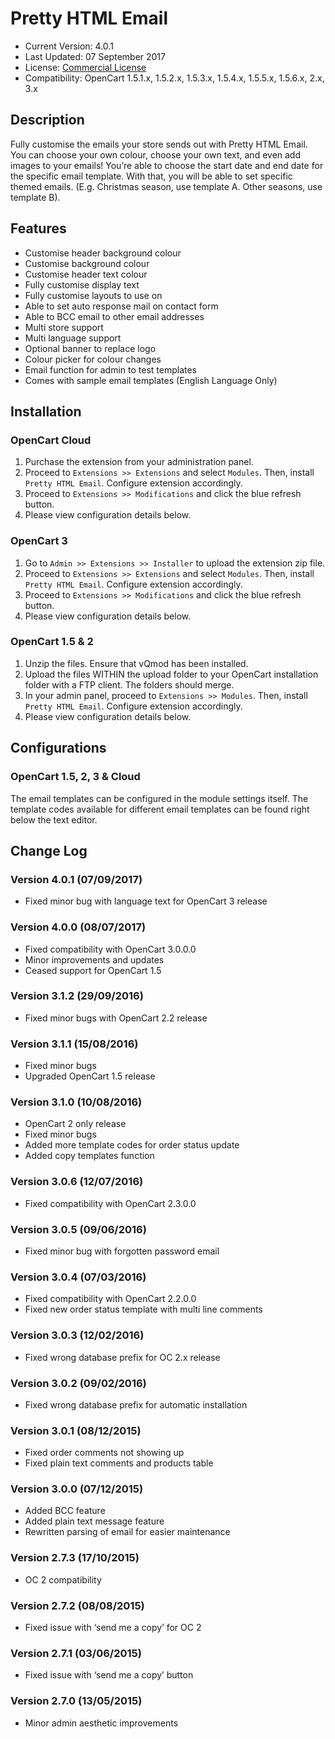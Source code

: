 # Pretty HTML Email

* Current Version: 4.0.1
* Last Updated: 07 September 2017
* License: [Commercial License][1]
* Compatibility: OpenCart 1.5.1.x, 1.5.2.x, 1.5.3.x, 1.5.4.x, 1.5.5.x, 1.5.6.x, 2.x, 3.x


[1]: https://www.marketinsg.com/usage-license

## Description

Fully customise the emails your store sends out with Pretty HTML Email. You can choose your own colour, choose your own text, and even add images to your emails! You’re able to choose the start date and end date for the specific email template. With that, you will be able to set specific themed emails. (E.g. Christmas season, use template A. Other seasons, use template B).

## Features

* Customise header background colour
* Customise background colour
* Customise header text colour
* Fully customise display text
* Fully customise layouts to use on
* Able to set auto response mail on contact form
* Able to BCC email to other email addresses
* Multi store support
* Multi language support
* Optional banner to replace logo
* Colour picker for colour changes
* Email function for admin to test templates
* Comes with sample email templates (English Language Only)

## Installation

### OpenCart Cloud

1. Purchase the extension from your administration panel.
2. Proceed to `Extensions >> Extensions` and select `Modules`. Then, install `Pretty HTML Email`. Configure extension accordingly.
3. Proceed to `Extensions >> Modifications` and click the blue refresh button.
4. Please view configuration details below.

### OpenCart 3

1. Go to `Admin >> Extensions >> Installer` to upload the extension zip file.
2. Proceed to `Extensions >> Extensions` and select `Modules`. Then, install `Pretty HTML Email`. Configure extension accordingly.
3. Proceed to `Extensions >> Modifications` and click the blue refresh button.
4. Please view configuration details below.

### OpenCart 1.5 & 2

1. Unzip the files. Ensure that vQmod has been installed.
2. Upload the files WITHIN the upload folder to your OpenCart installation folder with a FTP client. The folders should merge.
3. In your admin panel, proceed to `Extensions >> Modules`. Then, install `Pretty HTML Email`. Configure extension accordingly.
4. Please view configuration details below.

## Configurations

### OpenCart 1.5, 2, 3 & Cloud

The email templates can be configured in the module settings itself. The template codes available for different email templates can be found right below the text editor.

## Change Log

### Version 4.0.1 (07/09/2017)
* Fixed minor bug with language text for OpenCart 3 release
### Version 4.0.0 (08/07/2017)
* Fixed compatibility with OpenCart 3.0.0.0
* Minor improvements and updates
* Ceased support for OpenCart 1.5
### Version 3.1.2 (29/09/2016)
* Fixed minor bugs with OpenCart 2.2 release
### Version 3.1.1 (15/08/2016)
* Fixed minor bugs
* Upgraded OpenCart 1.5  release
### Version 3.1.0 (10/08/2016)
* OpenCart 2 only release
* Fixed minor bugs
* Added more template codes for order status update
* Added copy templates function
### Version 3.0.6 (12/07/2016)
* Fixed compatibility with OpenCart 2.3.0.0
### Version 3.0.5 (09/06/2016)
* Fixed minor bug with forgotten password email
### Version 3.0.4 (07/03/2016)
* Fixed compatibility with OpenCart 2.2.0.0
* Fixed new order status template with multi line comments
### Version 3.0.3 (12/02/2016)
* Fixed wrong database prefix for OC 2.x release
### Version 3.0.2 (09/02/2016)
* Fixed wrong database prefix for automatic installation
### Version 3.0.1 (08/12/2015)
* Fixed order comments not showing up
* Fixed plain text comments and products table
### Version 3.0.0 (07/12/2015)
* Added BCC feature
* Added plain text message feature
* Rewritten parsing of email for easier maintenance
### Version 2.7.3 (17/10/2015)
* OC 2 compatibility
### Version 2.7.2 (08/08/2015)
* Fixed issue with ‘send me a copy’ for OC 2
### Version 2.7.1 (03/06/2015)
* Fixed issue with ‘send me a copy’ button
### Version 2.7.0 (13/05/2015)
* Minor admin aesthetic improvements